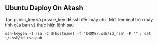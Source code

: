 ## Ubuntu Deploy On Akash

Tạo public_key và private_key để ssh đến máy chủ. Mở Terminal trên máy tính của bạn và thực hiện lệnh sau

```
ssh-keygen -t rsa -C $(hostname) -f "$HOME/.ssh/id_rsa" -P "" ; cat ~/.ssh/id_rsa.pub
```

